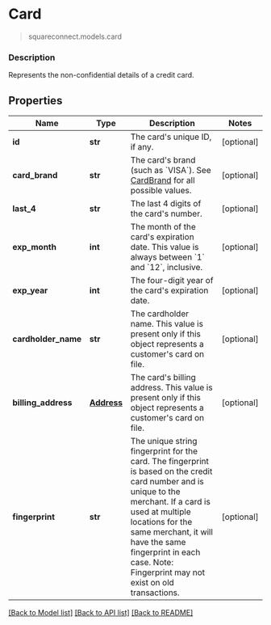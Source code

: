 # Card
> squareconnect.models.card

### Description

Represents the non-confidential details of a credit card.

## Properties
Name | Type | Description | Notes
------------ | ------------- | ------------- | -------------
**id** | **str** | The card&#39;s unique ID, if any. | [optional] 
**card_brand** | **str** | The card&#39;s brand (such as &#x60;VISA&#x60;). See [CardBrand](#type-cardbrand) for all possible values. | [optional] 
**last_4** | **str** | The last 4 digits of the card&#39;s number. | [optional] 
**exp_month** | **int** | The month of the card&#39;s expiration date. This value is always between &#x60;1&#x60; and &#x60;12&#x60;, inclusive. | [optional] 
**exp_year** | **int** | The four-digit year of the card&#39;s expiration date. | [optional] 
**cardholder_name** | **str** | The cardholder name. This value is present only if this object represents a customer&#39;s card on file. | [optional] 
**billing_address** | [**Address**](Address.md) | The card&#39;s billing address. This value is present only if this object represents a customer&#39;s card on file. | [optional] 
**fingerprint** | **str** | The unique string fingerprint for the card.  The fingerprint is based on the credit card number and is unique to the merchant.  If a card is used at multiple locations for the same merchant, it will have the same fingerprint in each case. Note: Fingerprint may not exist on old transactions. | [optional] 

[[Back to Model list]](../README.md#documentation-for-models) [[Back to API list]](../README.md#documentation-for-api-endpoints) [[Back to README]](../README.md)


